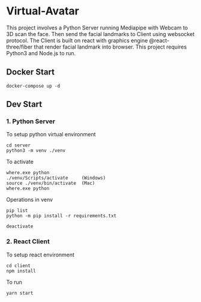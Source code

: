 # Virtual-Avatar
This project involves a Python Server running Mediapipe with Webcam to 3D scan the face. Then send the facial landmarks to Client using websocket protocol. The Client is built on react with graphics engine @react-three/fiber that render facial landmark into browser. This project requires Python3 and Node.js to run.

## Docker Start
```console
docker-compose up -d
```

## Dev Start
### 1. Python Server
To setup python virtual environment
```console
cd server
python3 -m venv ./venv
```

To activate
```console
where.exe python
./venv/Scripts/activate     (Windows)
source ./venv/bin/activate  (Mac)
where.exe python
```

Operations in venv
```console
pip list
python -m pip install -r requirements.txt
```

```console
deactivate
```

### 2. React Client
To setup react environment
```console
cd client
npm install
```

To run
```console
yarn start
```
